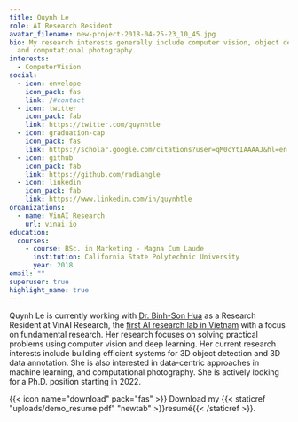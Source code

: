 ```yaml
---
title: Quynh Le
role: AI Research Resident
avatar_filename: new-project-2018-04-25-23_10_45.jpg
bio: My research interests generally include computer vision, object detection
  and computational photography.
interests:
  - ComputerVision
social:
  - icon: envelope
    icon_pack: fas
    link: /#contact
  - icon: twitter
    icon_pack: fab
    link: https://twitter.com/quynhtle
  - icon: graduation-cap
    icon_pack: fas
    link: https://scholar.google.com/citations?user=qM0cYtIAAAAJ&hl=en
  - icon: github
    icon_pack: fab
    link: https://github.com/radiangle
  - icon: linkedin
    icon_pack: fab
    link: https://www.linkedin.com/in/quynhtle
organizations:
  - name: VinAI Research
    url: vinai.io
education:
  courses:
    - course: BSc. in Marketing - Magna Cum Laude
      institution: California State Polytechnic University
      year: 2018
email: ""
superuser: true
highlight_name: true
---
```

Quynh Le is currently working with [Dr. Binh-Son Hua](https://sonhua.github.io/) as a Research Resident at VinAI Research, the [first AI research lab in Vietnam](https://www.vinai.io/) with a focus on fundamental research. Her research focuses on solving practical problems using computer vision and deep learning. Her current research interests include building efficient systems for 3D object detection and 3D data annotation. She is also interested in data-centric approaches in machine learning, and computational photography. She is actively looking for a Ph.D. position starting in 2022. 



{{< icon name="download" pack="fas" >}} Download my {{< staticref "uploads/demo_resume.pdf" "newtab" >}}resumé{{< /staticref >}}.